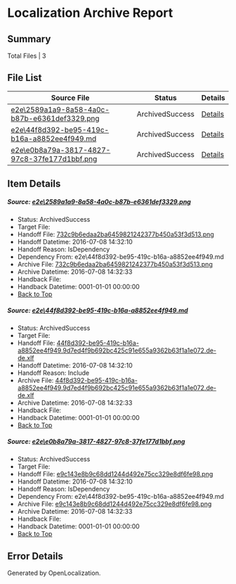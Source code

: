 # <a name='report-top'></a> Localization Archive Report

## Summary
 Total Files | 3

## File List
 Source File | Status | Details 
 ----------- | ------ | ------- 
 [e2e\2589a1a9-8a58-4a0c-b87b-e6361def3329.png](https://github.com/OpenLocalizationTestOrg/oltest/blob/e468484702056245355dfea49f635d7208d7820b/e2e/2589a1a9-8a58-4a0c-b87b-e6361def3329.png) | ArchivedSuccess | [Details](#732c9b6edaa2ba6459821242377b450a53f3d5131)
 [e2e\44f8d392-be95-419c-b16a-a8852ee4f949.md](https://github.com/OpenLocalizationTestOrg/oltest/blob/e468484702056245355dfea49f635d7208d7820b/e2e/44f8d392-be95-419c-b16a-a8852ee4f949.md) | ArchivedSuccess | [Details](#792469e553ceaa0daf2f4a823b19853632f724d42)
 [e2e\e0b8a79a-3817-4827-97c8-37fe177d1bbf.png](https://github.com/OpenLocalizationTestOrg/oltest/blob/e468484702056245355dfea49f635d7208d7820b/e2e/e0b8a79a-3817-4827-97c8-37fe177d1bbf.png) | ArchivedSuccess | [Details](#e9c143e8b9c68dd1244d492e75cc329e8df6fe983)

## Item Details
##### <a name='732c9b6edaa2ba6459821242377b450a53f3d5131'></a> Source: [e2e\2589a1a9-8a58-4a0c-b87b-e6361def3329.png](https://github.com/OpenLocalizationTestOrg/oltest/blob/e468484702056245355dfea49f635d7208d7820b/e2e/2589a1a9-8a58-4a0c-b87b-e6361def3329.png)
* Status: ArchivedSuccess
* Target File: 
* Handoff File: [732c9b6edaa2ba6459821242377b450a53f3d513.png](https://github.com/OpenLocalizationTestOrg/olhandoff-e2e/blob/21c09b9e98e981323a9d8f9e91c885b2f493faff/ol-handoff/OpenLocalizationTestOrg/oltest-dede-fly/ci/ht/732c9b6edaa2ba6459821242377b450a53f3d513.png)
* Handoff Datetime: 2016-07-08 14:32:10
* Handoff Reason: IsDependency
* Dependency From: e2e\44f8d392-be95-419c-b16a-a8852ee4f949.md
* Archive File: [732c9b6edaa2ba6459821242377b450a53f3d513.png](https://github.com/OpenLocalizationTestOrg/olhandoff-e2e/blob/78f1097d658bdb36a797f73888d4ef998e6596dd/ol-archive/OpenLocalizationTestOrg/oltest-dede-fly/ci/ht/732c9b6edaa2ba6459821242377b450a53f3d513.png)
* Archive Datetime: 2016-07-08 14:32:33
* Handback File: 
* Handback Datetime: 0001-01-01 00:00:00
* [Back to Top](#report-top)

##### <a name='792469e553ceaa0daf2f4a823b19853632f724d42'></a> Source: [e2e\44f8d392-be95-419c-b16a-a8852ee4f949.md](https://github.com/OpenLocalizationTestOrg/oltest/blob/e468484702056245355dfea49f635d7208d7820b/e2e/44f8d392-be95-419c-b16a-a8852ee4f949.md)
* Status: ArchivedSuccess
* Target File: 
* Handoff File: [44f8d392-be95-419c-b16a-a8852ee4f949.9d7ed4f9b692bc425c91e655a9362b63f1a1e072.de-de.xlf](https://github.com/OpenLocalizationTestOrg/olhandoff-e2e/blob/21c09b9e98e981323a9d8f9e91c885b2f493faff/ol-handoff/OpenLocalizationTestOrg/oltest-dede-fly/ci/ht/44f8d392-be95-419c-b16a-a8852ee4f949.9d7ed4f9b692bc425c91e655a9362b63f1a1e072.de-de.xlf)
* Handoff Datetime: 2016-07-08 14:32:10
* Handoff Reason: Include
* Archive File: [44f8d392-be95-419c-b16a-a8852ee4f949.9d7ed4f9b692bc425c91e655a9362b63f1a1e072.de-de.xlf](https://github.com/OpenLocalizationTestOrg/olhandoff-e2e/blob/78f1097d658bdb36a797f73888d4ef998e6596dd/ol-archive/OpenLocalizationTestOrg/oltest-dede-fly/ci/ht/44f8d392-be95-419c-b16a-a8852ee4f949.9d7ed4f9b692bc425c91e655a9362b63f1a1e072.de-de.xlf)
* Archive Datetime: 2016-07-08 14:32:33
* Handback File: 
* Handback Datetime: 0001-01-01 00:00:00
* [Back to Top](#report-top)

##### <a name='e9c143e8b9c68dd1244d492e75cc329e8df6fe983'></a> Source: [e2e\e0b8a79a-3817-4827-97c8-37fe177d1bbf.png](https://github.com/OpenLocalizationTestOrg/oltest/blob/e468484702056245355dfea49f635d7208d7820b/e2e/e0b8a79a-3817-4827-97c8-37fe177d1bbf.png)
* Status: ArchivedSuccess
* Target File: 
* Handoff File: [e9c143e8b9c68dd1244d492e75cc329e8df6fe98.png](https://github.com/OpenLocalizationTestOrg/olhandoff-e2e/blob/21c09b9e98e981323a9d8f9e91c885b2f493faff/ol-handoff/OpenLocalizationTestOrg/oltest-dede-fly/ci/ht/e9c143e8b9c68dd1244d492e75cc329e8df6fe98.png)
* Handoff Datetime: 2016-07-08 14:32:10
* Handoff Reason: IsDependency
* Dependency From: e2e\44f8d392-be95-419c-b16a-a8852ee4f949.md
* Archive File: [e9c143e8b9c68dd1244d492e75cc329e8df6fe98.png](https://github.com/OpenLocalizationTestOrg/olhandoff-e2e/blob/78f1097d658bdb36a797f73888d4ef998e6596dd/ol-archive/OpenLocalizationTestOrg/oltest-dede-fly/ci/ht/e9c143e8b9c68dd1244d492e75cc329e8df6fe98.png)
* Archive Datetime: 2016-07-08 14:32:33
* Handback File: 
* Handback Datetime: 0001-01-01 00:00:00
* [Back to Top](#report-top)


## Error Details

Generated by OpenLocalization.
